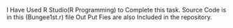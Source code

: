 
I Have Used R Studio(R Programming) to Complete this task.
Source Code is in  this (Bungee1st.r) file
Out Put Fies are also Included in the repository.
